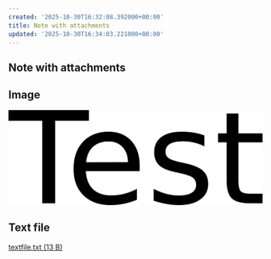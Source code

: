 ```yaml
---
created: '2025-10-30T16:32:08.392000+00:00'
title: Note with attachments
updated: '2025-10-30T16:34:03.221000+00:00'
---
```


## Note with attachments

## Image

![2e80e4b0-f9e4-49f8-a6ac-4c3051f208fe.png](./2e80e4b0-f9e4-49f8-a6ac-4c3051f208fe.png)

## Text file

[textfile.txt (13 B)](./638eec1c-4d49-4e5f-a3c5-b7b479811ecb.txt)